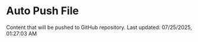 # Auto Push File

Content that will be pushed to GitHub repository.
Last updated: 07/25/2025, 01:27:03 AM
